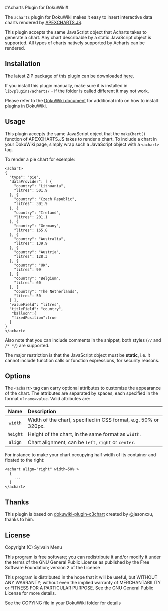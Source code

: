 #Acharts Plugin for DokuWiki#

The `acharts` plugin for DokuWiki makes it easy to insert interactive data charts rendered by [APEXCHARTS.JS](http://www.apexcharts.com/).

This plugin accepts the same JavaScript object that Acharts takes to generate a chart. Any chart describable by a static JavaScript object is supported. All types of charts natively supported by Acharts can be rendered.

## Installation ##
The latest ZIP package of this plugin can be downloaded [here](https://github.com/35niavlys/dokuwiki-plugin-acharts/archive/master.zip).

If you install this plugin manually, make sure it is installed in `lib/plugins/acharts/` - if the folder is called different it may not work.

Please refer to the [DokuWiki document](http://www.dokuwiki.org/plugins) for additional info on how to install plugins in DokuWiki.

## Usage ##
This plugin accepts the same JavaScript object that the `makeChart()` function of APEXCHARTS.JS takes to render a chart. To include a chart in your DokuWiki page, simply wrap such a JavaScript object with a `<achart>` tag.

To render a pie chart for exemple:
```
<achart>
{
  "type": "pie",
  "dataProvider": [ {
    "country": "Lithuania",
    "litres": 501.9
  }, {
    "country": "Czech Republic",
    "litres": 301.9
  }, {
    "country": "Ireland",
    "litres": 201.1
  }, {
    "country": "Germany",
    "litres": 165.8
  }, {
    "country": "Australia",
    "litres": 139.9
  }, {
    "country": "Austria",
    "litres": 128.3
  }, {
    "country": "UK",
    "litres": 99
  }, {
    "country": "Belgium",
    "litres": 60
  }, {
    "country": "The Netherlands",
    "litres": 50
  } ],
  "valueField": "litres",
  "titleField": "country",
   "balloon":{
   "fixedPosition":true
  }
}
</achart>
```

Also note that you can include comments in the snippet, both styles (`//` and `/* */`) are supported.

The major restriction is that the JavaScript object must be **static**, i.e. it cannot include function calls or function expressions, for security reasons.

## Options ##
The `<achart>` tag can carry optional attributes to customize the appearance of the chart. The attributes are separated by spaces, each specified in the format of `name=value`. Valid attributes are:

| Name     | Description |
|:--------:|:----------- |
| `width`  | Width of the chart, specified in CSS format, e.g. 50% or 320px. |
| `height` | Height of the chart, in the same format as `width`. |
| `align`  | Chart alignment, can be `left`, `right` or `center`. |

For instance to make your chart occupying half width of its container and floated to the right:
```
<achart align="right" width=50% >
  {
    ...
  }
</achart>
```

## Thanks ##
This plugin is based on [dokuwiki-plugin-c3chart](https://github.com/jasonxxu/dokuwiki-plugin-c3chart) created by @jasonxxu, thanks to him.

## License ##
Copyright (C) Sylvain Menu

This program is free software; you can redistribute it and/or modify
it under the terms of the GNU General Public License as published by
the Free Software Foundation; version 2 of the License

This program is distributed in the hope that it will be useful,
but WITHOUT ANY WARRANTY; without even the implied warranty of
MERCHANTABILITY or FITNESS FOR A PARTICULAR PURPOSE.  See the
GNU General Public License for more details.

See the COPYING file in your DokuWiki folder for details

